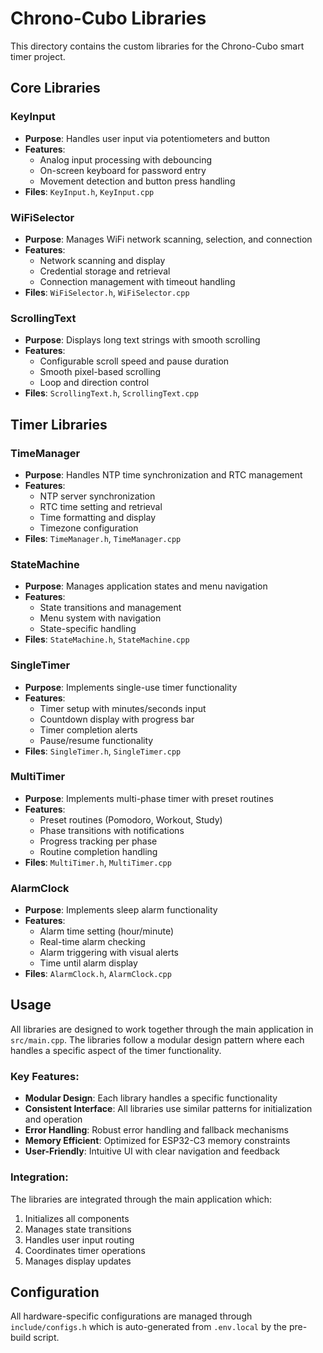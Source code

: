 # Chrono-Cubo Libraries

This directory contains the custom libraries for the Chrono-Cubo smart timer project.

## Core Libraries

### KeyInput
- **Purpose**: Handles user input via potentiometers and button
- **Features**: 
  - Analog input processing with debouncing
  - On-screen keyboard for password entry
  - Movement detection and button press handling
- **Files**: `KeyInput.h`, `KeyInput.cpp`

### WiFiSelector
- **Purpose**: Manages WiFi network scanning, selection, and connection
- **Features**:
  - Network scanning and display
  - Credential storage and retrieval
  - Connection management with timeout handling
- **Files**: `WiFiSelector.h`, `WiFiSelector.cpp`

### ScrollingText
- **Purpose**: Displays long text strings with smooth scrolling
- **Features**:
  - Configurable scroll speed and pause duration
  - Smooth pixel-based scrolling
  - Loop and direction control
- **Files**: `ScrollingText.h`, `ScrollingText.cpp`

## Timer Libraries

### TimeManager
- **Purpose**: Handles NTP time synchronization and RTC management
- **Features**:
  - NTP server synchronization
  - RTC time setting and retrieval
  - Time formatting and display
  - Timezone configuration
- **Files**: `TimeManager.h`, `TimeManager.cpp`

### StateMachine
- **Purpose**: Manages application states and menu navigation
- **Features**:
  - State transitions and management
  - Menu system with navigation
  - State-specific handling
- **Files**: `StateMachine.h`, `StateMachine.cpp`

### SingleTimer
- **Purpose**: Implements single-use timer functionality
- **Features**:
  - Timer setup with minutes/seconds input
  - Countdown display with progress bar
  - Timer completion alerts
  - Pause/resume functionality
- **Files**: `SingleTimer.h`, `SingleTimer.cpp`

### MultiTimer
- **Purpose**: Implements multi-phase timer with preset routines
- **Features**:
  - Preset routines (Pomodoro, Workout, Study)
  - Phase transitions with notifications
  - Progress tracking per phase
  - Routine completion handling
- **Files**: `MultiTimer.h`, `MultiTimer.cpp`

### AlarmClock
- **Purpose**: Implements sleep alarm functionality
- **Features**:
  - Alarm time setting (hour/minute)
  - Real-time alarm checking
  - Alarm triggering with visual alerts
  - Time until alarm display
- **Files**: `AlarmClock.h`, `AlarmClock.cpp`

## Usage

All libraries are designed to work together through the main application in `src/main.cpp`. The libraries follow a modular design pattern where each handles a specific aspect of the timer functionality.

### Key Features:
- **Modular Design**: Each library handles a specific functionality
- **Consistent Interface**: All libraries use similar patterns for initialization and operation
- **Error Handling**: Robust error handling and fallback mechanisms
- **Memory Efficient**: Optimized for ESP32-C3 memory constraints
- **User-Friendly**: Intuitive UI with clear navigation and feedback

### Integration:
The libraries are integrated through the main application which:
1. Initializes all components
2. Manages state transitions
3. Handles user input routing
4. Coordinates timer operations
5. Manages display updates

## Configuration

All hardware-specific configurations are managed through `include/configs.h` which is auto-generated from `.env.local` by the pre-build script.
